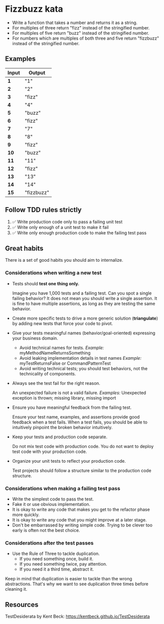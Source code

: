 # Fizzbuzz kata

- Write a function that takes a number and returns it as a string.
- For multiples of three return "fizz" instead of the stringified number.
- For multiples of five return "buzz" instead of the stringified number.
- For numbers which are multiples of both three and five return "fizzbuzz" instead of the stringified number.

## Examples

| **Input** | **Output** |
|-----------|------------|
| **1**     | "1"        |
| **2**     | "2"        |
| **3**     | "fizz"     |
| **4**     | "4"        |
| **5**     | "buzz"     |
| **6**     | "fizz"     |
| **7**     | "7"        |
| **8**     | "8"        |
| **9**     | "fizz"     |
| **10**    | "buzz"     |
| **11**    | "11"       |
| **12**    | "fizz"     |
| **13**    | "13"       |
| **14**    | "14"       |
| **15**    | "fizzbuzz" |

## Follow TDD rules strictly

1. ✅ Write production code only to pass a failing unit test
2. ✅ Write only enough of a unit test to make it fail
3. ✅ Write only enough production code to make the failing test pass

## Great habits

There is a set of good habits you should aim to internalize.

### Considerations when writing a new test

- Tests should **test one thing only.**

  Imagine you have 1,000 tests and a failing test. Can you spot a single failing behavior? It does not mean you should write a single assertion. It is fine to have multiple assertions, as long as they are testing the same behavior.

- Create more specific tests to drive a more generic solution (**triangulate**) by adding new tests that force your code to pivot.

- Give your tests meaningful names (behavior/goal-oriented) expressing your business domain.

  - Avoid technical names for tests. _Example:_ myMethodNameReturnsSomething
  - Avoid leaking implementation details in test names _Example:_ myTestReturnsFalse or CommandPatternTest
  - Avoid writing technical tests; you should test behaviors, not the technicality of components.

- Always see the test fail for the right reason.

  An unexpected failure is not a valid failure. _Examples:_ Unexpected exception is thrown; missing library, missing import

- Ensure you have meaningful feedback from the failing test.

  Ensure your test name, examples, and assertions provide good feedback when a test fails. When a test fails, you should be able to intuitively pinpoint the broken behavior intuitively.

- Keep your tests and production code separate.

  Do not mix test code with production code. You do not want to deploy test code with your production code.

- Organize your unit tests to reflect your production code.

  Test projects should follow a structure similar to the production code structure.

### Considerations when making a failing test pass

- Write the simplest code to pass the test.
- Fake it or use obvious implementation.
- It is okay to write any code that makes you get to the refactor phase more quickly.
- It is okay to write any code that you might improve at a later stage.
- Don't be embarrassed by writing simple code.
  Trying to be clever too early is often not the best choice.

### Considerations after the test passes

- Use the Rule of Three to tackle duplication.
  - If you need something once, build it.
  - If you need something twice, pay attention.
  - If you need it a third time, abstract it.

Keep in mind that duplication is easier to tackle than the wrong abstractions. That's why we want to see duplication three times before cleaning it.

## Resources

TestDesiderata by Kent Beck: <https://kentbeck.github.io/TestDesiderata>
